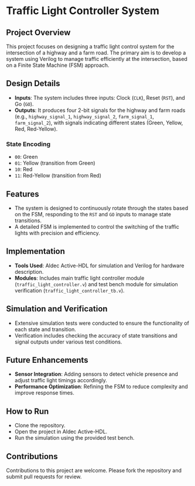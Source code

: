 # Traffic Light Controller System

## Project Overview
This project focuses on designing a traffic light control system for the intersection of a highway and a farm road. The primary aim is to develop a system using Verilog to manage traffic efficiently at the intersection, based on a Finite State Machine (FSM) approach.

## Design Details
- **Inputs**: The system includes three inputs: Clock (`CLK`), Reset (`RST`), and Go (`GO`).
- **Outputs**: It produces four 2-bit signals for the highway and farm roads (e.g., `highway_signal_1`, `highway_signal_2`, `farm_signal_1`, `farm_signal_2`), with signals indicating different states (Green, Yellow, Red, Red-Yellow).

### State Encoding
- `00`: Green
- `01`: Yellow (transition from Green)
- `10`: Red
- `11`: Red-Yellow (transition from Red)

## Features
- The system is designed to continuously rotate through the states based on the FSM, responding to the `RST` and `GO` inputs to manage state transitions.
- A detailed FSM is implemented to control the switching of the traffic lights with precision and efficiency.

## Implementation
- **Tools Used**: Aldec Active-HDL for simulation and Verilog for hardware description.
- **Modules**: Includes main traffic light controller module (`traffic_light_controller.v`) and test bench module for simulation verification (`traffic_light_controller_tb.v`).

## Simulation and Verification
- Extensive simulation tests were conducted to ensure the functionality of each state and transition.
- Verification includes checking the accuracy of state transitions and signal outputs under various test conditions.

## Future Enhancements
- **Sensor Integration**: Adding sensors to detect vehicle presence and adjust traffic light timings accordingly.
- **Performance Optimization**: Refining the FSM to reduce complexity and improve response times.

## How to Run
- Clone the repository.
- Open the project in Aldec Active-HDL.
- Run the simulation using the provided test bench.

## Contributions
Contributions to this project are welcome. Please fork the repository and submit pull requests for review.
